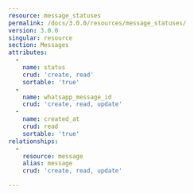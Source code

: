```yaml
---
resource: message_statuses
permalink: /docs/3.0.0/resources/message_statuses/
version: 3.0.0
singular: resource
section: Messages
attributes:
  -
    name: status
    crud: 'create, read'
    sortable: 'true'
  -
    name: whatsapp_message_id
    crud: 'create, read, update'
  -
    name: created_at
    crud: read
    sortable: 'true'
relationships:
  -
    resource: message
    alias: message
    crud: 'create, read, update'

---
```

